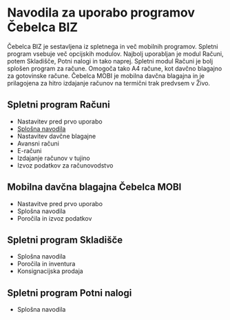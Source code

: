 # Navodila za uporabo programov Čebelca BIZ

Čebelca BIZ je sestavljena iz spletnega in več mobilnih programov. Spletni program vsebuje več opcijskih modulov. Najbolj uporabljan je modul Računi, 
potem Skladišče, Potni nalogi in tako naprej. Spletni modul Računi je bolj splošen program za račune. Omogoča tako A4 račune, kot davčno blagajno za
gotovinske račune. Čebelca MOBI je mobilna davčna blagajna in je prilagojena za hitro izdajanje računov na termični trak predvsem v Živo.

## Spletni program Računi

* Nastavitev pred prvo uporabo
* [Splošna navodila](racuni/splosna_navodila.md)
* Nastavitev davčne blagajne
* Avansni računi
* E-računi
* Izdajanje računov v tujino
* Izvoz podatkov za računovodstvo

## Mobilna davčna blagajna Čebelca MOBI

* Nastavitve pred prvo uporabo
* Splošna navodila
* Poročila in izvoz podatkov

## Spletni program Skladišče

* Splošna navodila
* Poročila in inventura
* Konsignacijska prodaja

## Spletni program Potni nalogi

* Splošna navodila
